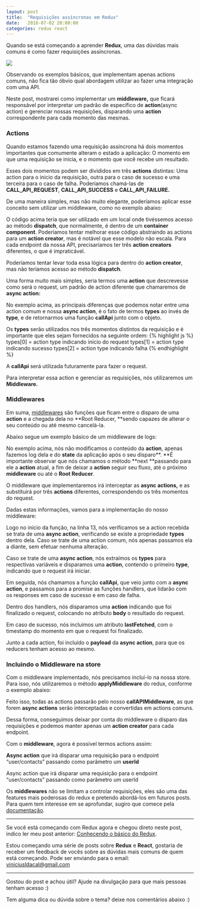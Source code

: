 ```yaml
---
layout: post
title:  "Requisições assíncronas em Redux"
date:   2016-07-02 20:00:00
categories: redux react
---
```

Quando se está começando a aprender **Redux**, uma das dúvidas mais comuns é
como fazer requisições assíncronas.

![](https://d262ilb51hltx0.cloudfront.net/max/800/1*ecCWySugfp5sfmR3WW_1yw.jpeg)

Observando os exemplos básicos, que implementam apenas actions comuns, não fica
tão óbvio qual abordagem utilizar ao fazer uma integração com uma API.

Neste post, mostrarei como implementar um **middleware,** que ficará responsável
por interpretar um padrão de específico de **action**(async action) e gerenciar
nossas requisições, disparando uma **action** correspondente para cada momento
das mesmas.

### Actions

Quando estamos fazendo uma requisição assíncrona há dois momentos importantes
que comumente alteram o estado a aplicação: O momento em que uma requisição se
inicia, e o momento que você recebe um resultado.

Esses dois momentos podem ser divididos em três **actions** distintas: Uma
action para o inicio da requisição, outra para o caso de sucesso e uma terceira
para o caso de falha. Poderíamos chamá-las de **CALL_API_REQUEST**,
**CALL_API_SUCCESS** e **CALL_API_FAILURE.**

De uma maneira simples, mas não muito elegante, poderíamos aplicar esse conceito
sem utilizar um middleware, como no exemplo abaixo:

O código acima teria que ser utilizado em um local onde tivéssemos acesso ao
método **dispatch**, que normalmente, é dentro de um **container component**.
Poderíamos tentar melhorar esse código abstraindo as actions para um **action
creator**, mas é notável que esse modelo não escala. Para cada endpoint da nossa
API, precisaríamos ter três **action creators** diferentes, o que é
impraticável.

Poderíamos tentar levar toda essa lógica para dentro do **action creator**, mas
não teríamos acesso ao método **dispatch**.

Uma forma muito mais simples, seria termos uma **action** que descrevesse como
será o request, um padrão de action diferente que chamaremos de **async
action:**

No exemplo acima, as principais diferenças que podemos notar entre uma action
comum e nossa **async action**, é o fato de termos **types** ao invés de
**type**, e de retornarmos uma função **callApi** junto com o objeto.

Os **types** serão utilizados nos três momentos distintos da requisição e é
importante que eles sejam fornecidos na seguinte ordem:
{% highlight js %}
types[0] = action type indicando inicio do request
types[1] = action type indicando sucesso
types[2] = action type indicando falha
{% endhighlight %}

A **callApi** será utilizada futuramente para fazer o request.

Para interpretar essa action e gerenciar as requisições, nós utilizaremos um
**Middleware.**

### Middlewares

Em suma, [middlewares](http://redux.js.org/docs/advanced/Middleware.html) são
funções que ficam entre o disparo de uma **action** e a chegada dela no **Root
Reducer, **sendo capazes de alterar o seu conteúdo ou até mesmo cancelá-la.

Abaixo segue um exemplo básico de um middleware de logs:

No exemplo acima, nós não modificamos o conteúdo da **action**, apenas fazemos
log dela e do **state** da aplicação após o seu disparo**. **É importante
observar que nós chamamos o método **next **passando para ele a **action**
atual, a fim de deixar a **action** seguir seu fluxo, até o próximo
**middleware** ou até o **Root Reducer**.

O middleware que implementaremos irá interceptar as **async actions,** e as
substituirá por três **actions** diferentes, correspondendo os três momentos do
request.

Dadas estas informações, vamos para a implementação do nosso middleware:

Logo no início da função, na linha 13, nós verificamos se a action recebida se
trata de uma **async action**, verificando se existe a propriedade **types**
dentro dela. Caso se trate de uma action comum, nós apenas passamos ela a
diante, sem efetuar nenhuma alteração.

Caso se trate de uma **async action**, nós extraímos os **types** para
respectivas variáveis e disparamos uma **action**, contendo o primeiro **type**,
indicando que o request irá iniciar.

Em seguida, nós chamamos a função **callApi**, que veio junto com a **async
action**, e passamos para a promise as funções handlers, que lidarão com os
responses em caso de sucesso e em caso de falha.

Dentro dos handlers, nós disparamos uma **action** indicando que foi finalizado
o request, colocando no atributo **body** o resultado do request.

Em caso de sucesso, nós incluímos um atributo **lastFetched**, com o timestamp
do momento em que o request foi finalizado.

Junto a cada action, foi incluído o **payload** da **async action**, para que os
reducers tenham acesso ao mesmo.

### Incluindo o Middleware na store

Com o middleware implementado, nós precisamos incluí-lo na nossa store. Para
isso, nós utilizaremos o método **applyMiddleware** do redux, conforme o exemplo
abaixo:

Feito isso, todas as actions passarão pelo nosso **callAPIMiddleware**, as que
forem **async actions** serão interceptadas e convertidas em actions comuns.

Dessa forma, conseguimos deixar por conta do middleware o disparo das
requisições e podemos manter apenas um **action creator** para cada endpoint.

Com o **middleware**, agora é possível termos actions assim:

<span class="figcaption_hack">**Async action** que irá disparar uma requisição para o endpoint “user/contacts”
passando como parâmetro um **userId**</span>

Async action que irá disparar uma requisição para o endpoint “user/contacts”
passando como parâmetro um userId

Os **middlewares** não se limitam a controlar requisições, eles são uma das
features mais poderosas do redux e pretendo abordá-los em futuros posts. Para
quem tem interesse em se aprofundar, sugiro que comece pela
[documentação](http://redux.js.org/docs/advanced/Middleware.html).

*****

Se você está começando com Redux agora e chegou direto neste post, indico ler
meu post anterior: [Conhecendo o básico do
Redux](https://medium.com/coderockr-way/conhecendo-o-bÃ¡sico-do-redux-7315bcf09cef#.fdvpjz4g3).

Estou começando uma série de posts sobre **Redux** e **React**, gostaria de
receber um feedback de vocês sobre as dúvidas mais comuns de quem está
começando. Pode ser enviando para o email:
[viniciusldacal@gmail.com](mailto:viniciusldacal@gmail.com)


*****

Gostou do post e achou útil? Ajude na divulgação para que mais pessoas tenham acesso :)

Tem alguma dica ou dúvida sobre o tema? deixe nos comentários abaixo :)

